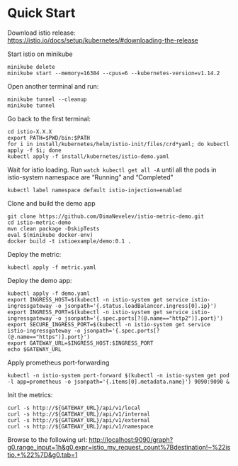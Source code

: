 # Quick Start

Download istio release:  https://istio.io/docs/setup/kubernetes/#downloading-the-release 

Start istio on minikube
```
minikube delete
minikube start --memory=16384 --cpus=6 --kubernetes-version=v1.14.2
```

Open another terminal and run:
```
minikube tunnel --cleanup
minikube tunnel 
```

Go back to the first terminal:
```
cd istio-X.X.X
export PATH=$PWD/bin:$PATH
for i in install/kubernetes/helm/istio-init/files/crd*yaml; do kubectl apply -f $i; done
kubectl apply -f install/kubernetes/istio-demo.yaml
```

Wait for istio loading. 
Run `watch kubectl get all -A` until all the pods in istio-system namespace are “Running” and “Completed"

```
kubectl label namespace default istio-injection=enabled
```

Clone and build the demo app
```
git clone https://github.com/DimaNevelev/istio-metric-demo.git
cd istio-metric-demo
mvn clean package -DskipTests
eval $(minikube docker-env)
docker build -t istioexample/demo:0.1 .
```

Deploy the metric:
```
kubectl apply -f metric.yaml
```

Deploy the demo app:
```
kubectl apply -f demo.yaml
export INGRESS_HOST=$(kubectl -n istio-system get service istio-ingressgateway -o jsonpath='{.status.loadBalancer.ingress[0].ip}')
export INGRESS_PORT=$(kubectl -n istio-system get service istio-ingressgateway -o jsonpath='{.spec.ports[?(@.name=="http2")].port}')
export SECURE_INGRESS_PORT=$(kubectl -n istio-system get service istio-ingressgateway -o jsonpath='{.spec.ports[?(@.name=="https")].port}')
export GATEWAY_URL=$INGRESS_HOST:$INGRESS_PORT
echo $GATEWAY_URL
```

Apply prometheus  port-forwarding
```
kubectl -n istio-system port-forward $(kubectl -n istio-system get pod -l app=prometheus -o jsonpath='{.items[0].metadata.name}') 9090:9090 &
```

Init the metrics:
```
curl -s http://${GATEWAY_URL}/api/v1/local
curl -s http://${GATEWAY_URL}/api/v1/internal
curl -s http://${GATEWAY_URL}/api/v1/external
curl -s http://${GATEWAY_URL}/api/v1/namespace
```

Browse to the following url: <http://localhost:9090/graph?g0.range_input=1h&g0.expr=istio_my_request_count%7Bdestination!~%22istio.*%22%7D&g0.tab=1>